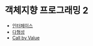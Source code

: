 # 객체지향 프로그래밍 2

+ [인터페이스](https://wikidocs.net/217)
+ [다형성](https://wikidocs.net/269)
+ [Call by Value](https://wikidocs.net/265)
